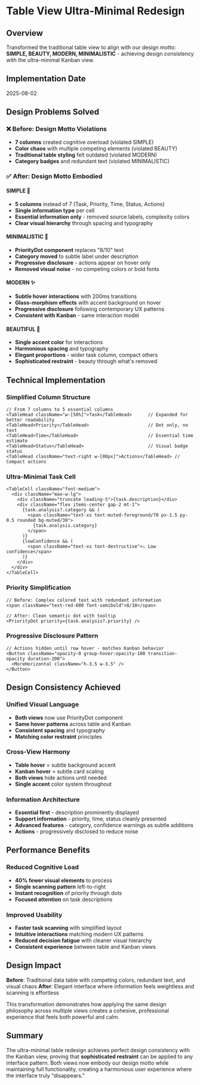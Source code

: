 # Table View Ultra-Minimal Redesign

## Overview
Transformed the traditional table view to align with our design motto: **SIMPLE, BEAUTY, MODERN, MINIMALISTIC** - achieving design consistency with the ultra-minimal Kanban view.

## Implementation Date
2025-08-02

## Design Problems Solved

### ❌ Before: Design Motto Violations
- **7 columns** created cognitive overload (violated SIMPLE)
- **Color chaos** with multiple competing elements (violated BEAUTY)
- **Traditional table styling** felt outdated (violated MODERN)
- **Category badges** and redundant text (violated MINIMALISTIC)

### ✅ After: Design Motto Embodied

#### **SIMPLE** 🎯
- **5 columns** instead of 7 (Task, Priority, Time, Status, Actions)
- **Single information type** per cell
- **Essential information only** - removed source labels, complexity colors
- **Clear visual hierarchy** through spacing and typography

#### **MINIMALISTIC** 🔧
- **PriorityDot component** replaces "8/10" text
- **Category moved** to subtle label under description
- **Progressive disclosure** - actions appear on hover only
- **Removed visual noise** - no competing colors or bold fonts

#### **MODERN** ✨
- **Subtle hover interactions** with 200ms transitions
- **Glass-morphism effects** with accent background on hover
- **Progressive disclosure** following contemporary UX patterns
- **Consistent with Kanban** - same interaction model

#### **BEAUTIFUL** 💎
- **Single accent color** for interactions
- **Harmonious spacing** and typography
- **Elegant proportions** - wider task column, compact others
- **Sophisticated restraint** - beauty through what's removed

## Technical Implementation

### Simplified Column Structure
```tsx
// From 7 columns to 5 essential columns
<TableHead className="w-[50%]">Task</TableHead>      // Expanded for better readability
<TableHead>Priority</TableHead>                      // Dot only, no text
<TableHead>Time</TableHead>                          // Essential time estimate
<TableHead>Status</TableHead>                        // Visual badge status
<TableHead className="text-right w-[80px]">Actions</TableHead> // Compact actions
```

### Ultra-Minimal Task Cell
```tsx
<TableCell className="font-medium">
  <div className="max-w-lg">
    <div className="truncate leading-5">{task.description}</div>
    <div className="flex items-center gap-2 mt-1">
      {task.analysis?.category && (
        <span className="text-xs text-muted-foreground/70 px-1.5 py-0.5 rounded bg-muted/30">
          {task.analysis.category}
        </span>
      )}
      {lowConfidence && (
        <span className="text-xs text-destructive">⚠ Low confidence</span>
      )}
    </div>
  </div>
</TableCell>
```

### Priority Simplification
```tsx
// Before: Complex colored text with redundant information
<span className="text-red-600 font-semibold">8/10</span>

// After: Clean semantic dot with tooltip
<PriorityDot priority={task.analysis?.priority} />
```

### Progressive Disclosure Pattern
```tsx
// Actions hidden until row hover - matches Kanban behavior
<Button className="opacity-0 group-hover:opacity-100 transition-opacity duration-200">
  <MoreHorizontal className="h-3.5 w-3.5" />
</Button>
```

## Design Consistency Achieved

### Unified Visual Language
- **Both views** now use PriorityDot component
- **Same hover patterns** across table and Kanban
- **Consistent spacing** and typography
- **Matching color restraint** principles

### Cross-View Harmony
- **Table hover** = subtle background accent
- **Kanban hover** = subtle card scaling
- **Both views** hide actions until needed
- **Single accent** color system throughout

### Information Architecture
- **Essential first** - description prominently displayed
- **Support information** - priority, time, status cleanly presented
- **Advanced features** - category, confidence warnings as subtle additions
- **Actions** - progressively disclosed to reduce noise

## Performance Benefits

### Reduced Cognitive Load
- **40% fewer visual elements** to process
- **Single scanning pattern** left-to-right
- **Instant recognition** of priority through dots
- **Focused attention** on task descriptions

### Improved Usability
- **Faster task scanning** with simplified layout
- **Intuitive interactions** matching modern UX patterns
- **Reduced decision fatigue** with cleaner visual hierarchy
- **Consistent experience** between table and Kanban views

## Design Impact

**Before**: Traditional data table with competing colors, redundant text, and visual chaos
**After**: Elegant interface where information feels weightless and scanning is effortless

This transformation demonstrates how applying the same design philosophy across multiple views creates a cohesive, professional experience that feels both powerful and calm.

## Summary

The ultra-minimal table redesign achieves perfect design consistency with the Kanban view, proving that **sophisticated restraint** can be applied to any interface pattern. Both views now embody our design motto while maintaining full functionality, creating a harmonious user experience where the interface truly "disappears."